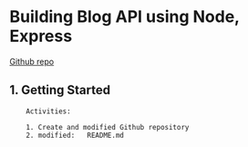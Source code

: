 # Building Blog API using Node, Express
[Github repo](https://github.com/gurnitha/node-blog-api)


## 1. Getting Started

        Activities:

        1. Create and modified Github repository
        2. modified:   README.md